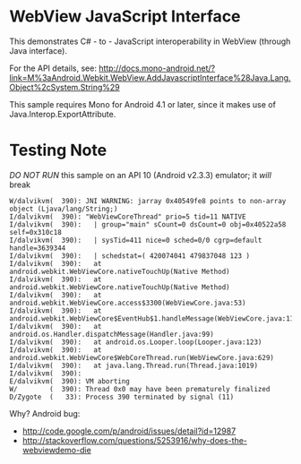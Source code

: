 WebView JavaScript Interface
============================

This demonstrates C# - to - JavaScript interoperability in WebView (through
Java interface).

For the API details, see:
http://docs.mono-android.net/?link=M%3aAndroid.Webkit.WebView.AddJavascriptInterface%28Java.Lang.Object%2cSystem.String%29

This sample requires Mono for Android 4.1 or later, since it makes use of
Java.Interop.ExportAttribute.


Testing Note
============

_DO NOT RUN_ this sample on an API 10 (Android v2.3.3) emulator; it _will_ break

    W/dalvikvm(  390): JNI WARNING: jarray 0x40549fe8 points to non-array object (Ljava/lang/String;)
    I/dalvikvm(  390): "WebViewCoreThread" prio=5 tid=11 NATIVE
    I/dalvikvm(  390):   | group="main" sCount=0 dsCount=0 obj=0x40522a58 self=0x310c18
    I/dalvikvm(  390):   | sysTid=411 nice=0 sched=0/0 cgrp=default handle=3639344
    I/dalvikvm(  390):   | schedstat=( 420074041 479837048 123 )
    I/dalvikvm(  390):   at android.webkit.WebViewCore.nativeTouchUp(Native Method)
    I/dalvikvm(  390):   at android.webkit.WebViewCore.nativeTouchUp(Native Method)
    I/dalvikvm(  390):   at android.webkit.WebViewCore.access$3300(WebViewCore.java:53)
    I/dalvikvm(  390):   at android.webkit.WebViewCore$EventHub$1.handleMessage(WebViewCore.java:1158)
    I/dalvikvm(  390):   at android.os.Handler.dispatchMessage(Handler.java:99)
    I/dalvikvm(  390):   at android.os.Looper.loop(Looper.java:123)
    I/dalvikvm(  390):   at android.webkit.WebViewCore$WebCoreThread.run(WebViewCore.java:629)
    I/dalvikvm(  390):   at java.lang.Thread.run(Thread.java:1019)
    I/dalvikvm(  390): 
    E/dalvikvm(  390): VM aborting
    W/        (  390): Thread 0x0 may have been prematurely finalized
    D/Zygote  (   33): Process 390 terminated by signal (11)

Why? Android bug:

 * http://code.google.com/p/android/issues/detail?id=12987
 * http://stackoverflow.com/questions/5253916/why-does-the-webviewdemo-die
